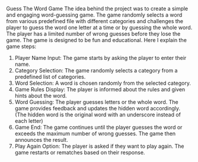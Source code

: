 Guess The Word Game
The idea behind the project was to create a simple and engaging word-guessing game. The game randomly selects a word from various predefined file with different categories and challenges the player to guess the word one letter at a time or by guessing the whole word. The player has a limited number of wrong guesses before they lose the game. The game is designed to be fun and educational.
Here I explain the game steps:
1.	Player Name Input: The game starts by asking the player to enter their name. 
2.	Category Selection: The game randomly selects a category from a predefined list of categories.
3.	Word Selection: A word is chosen randomly from the selected category.
4.	Game Rules Display: The player is informed about the rules and given hints about the word.
5.	Word Guessing: The player guesses letters or the whole word. The game provides feedback and updates the hidden word accordingly. (The hidden word is the original word with an underscore instead of each letter)
6.	Game End: The game continues until the player guesses the word or exceeds the maximum number of wrong guesses. The game then announces the result.
7.	Play Again Option: The player is asked if they want to play again. The game restarts or rematches based on their response.
